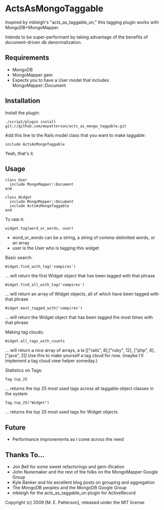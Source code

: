 ActsAsMongoTaggable
===================

Inspired by mbleigh's "acts_as_taggable_on," this tagging plugin works with MongoDB+MongoMapper.

Intends to be super-performant by taking advantage of the benefits of document-driven db denormalization.

Requirements
------------

- MongoDB
- MongoMapper gem
- Expects you to have a User model that includes MongoMapper::Document

Installation
------------

Install the plugin:
        
    ./script/plugin install git://github.com/mepatterson/acts_as_mongo_taggable.git

Add this line to the Rails model class that you want to make taggable:

    include ActsAsMongoTaggable

Yeah, that's it.

Usage
-----

    class User
      include MongoMapper::Document
    end

    class Widget
      include MongoMapper::Document
      include ActsAsMongoTaggable
    end

To rate it:

    widget.tag(word_or_words, user)

- word_or_words can be a string, a string of comma-delimited words, or an array
- user is the User who is tagging this widget

Basic search:

    Widget.find_with_tag('vampires')

... will return the first Widget object that has been tagged with that phrase

    Widget.find_all_with_tag('vampires')

... will return an array of Widget objects, all of which have been tagged with that phrase

    Widget.most_tagged_with('vampires')
    
... will return the Widget object that has been tagged the most times with that phrase

Making tag clouds:

    Widget.all_tags_with_counts
    
... will return a nice array of arrays, a la [["rails", 8],["ruby", 12], ["php", 6], ["java", 2]]
Use this to make yourself a tag cloud for now. (maybe I'll implement a tag cloud view helper someday.)

Statistics on Tags:

    Tag.top_25

... returns the top 25 most used tags across all taggable object classes in the system

    Tag.top_25("Widget")

... returns the top 25 most used tags for Widget objects


Future
------
- Performance improvements as I come across the need


Thanks To...
------------
- Jon Bell for some sweet refactorings and gem-ification
- John Nunemaker and the rest of the folks on the MongoMapper Google Group
- Kyle Banker and his excellent blog posts on grouping and aggregation
- The MongoDB peoples and the MongoDB Google Group
- mbleigh for the acts_as_taggable_on plugin for ActiveRecord

Copyright (c) 2009 [M. E. Patterson], released under the MIT license